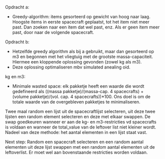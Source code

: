 Opdracht a:
- Greedy-algorithm: items gesorteerd op gewicht van hoog naar laag. Hoogste items in eerste spacecraft geplaatst, tot het item niet meer past. 
  Dan zoeken naar een item dat wel past, enz. Als er geen item meer past, door naar de volgende spacecraft. 

Opdracht b: 
- Hetzelfde greedy algorithm als bij a gebruikt, maar dan gesorteerd op m3 en begonnen met het vliegtuig met de grootste massa-capaciteit. 
  Hiermee een kloppende oplossing gevonden (zowel kg als m3). 
- Deze oplossing optimaliseren mbv simulated anealing oid.

kg en m3:
- Minimale wasted space: elk pakketje heeft een waarde die wordt gedefineerd als ((massa pakketje)/(massa-cap. 4 spacecrafts) + (volume 
  pakketje)/(vol. cap. 4 spacecrafts))*100. Ons doel is om de totale waarde van de overgebleven pakketjes te minimaliseren. 
  
Twee maal random een lijst uit de spacecraftlijst selecteren, uit deze twee lijsten een random element selecteren en deze met elkaar swappen. De swap goedkeuren wanneer er aan de kg- en m3-restricties vd spacecrafts is voldaan en wanneer de total_value van de leftover list niet kleiner wordt. Nadeel van deze methode: het aantal elementen in een lijst staat vast. 

Next step:
Random een spacecraft selecteren en een random aantal elementen uit deze lijst swappen met een random aantal elementen uit de leftoverlist. Er moet wel aan bovenstaande restricties worden voldaan. 
